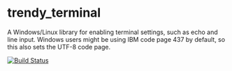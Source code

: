 # trendy_terminal

A Windows/Linux library for enabling terminal settings, such as echo and line
input.  Windows users might be using IBM code page 437 by default, so this
also sets the UTF-8 code page.

[![Build Status](https://github.com/pyjarrett/trendy_terminal/actions/workflows/build.yml/badge.svg)](https://github.com/pyjarrett/trendy_terminal/actions)

